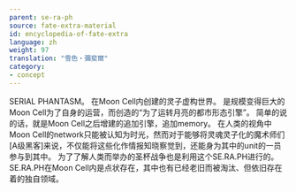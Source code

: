 ```yaml
---
parent: se-ra-ph
source: fate-extra-material
id: encyclopedia-of-fate-extra
language: zh
weight: 97
translation: "雪色‧彌斐爾"
category:
- concept
---
```


SERIAL PHANTASM。
在Moon Cell内创建的灵子虚构世界。
是规模变得巨大的Moon Cell为了自身的运营，而创造的“为了运转月亮的都市形态引擎”。
简单的说的话，就是Moon Cell之后增建的追加引擎，追加memory。
在人类的视角中Moon Cell的network只能被认知为时光，然而对于能够将灵魂灵子化的魔术师们[A级黑客]来说，不仅能将这些化作情报知晓察觉到，还能身为其中的unit的一员参与到其中。
为了了解人类而举办的圣杯战争也是利用这个SE.RA.PH进行的。
SE.RA.PH在Moon Cell内是点状存在，其中也有已经老旧而被淘汰、但依旧存在着的独自领域。
